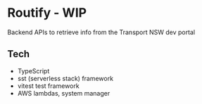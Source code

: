 # Routify - WIP

Backend APIs to retrieve info from the Transport NSW dev portal

## Tech
- TypeScript
- sst (serverless stack) framework
- vitest test framework
- AWS lambdas, system manager

